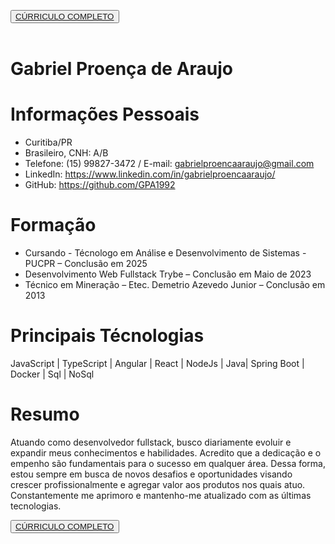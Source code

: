 <button><a href="https://github.com/GPA1992/curriculo-GPA/raw/main/Currículo%20-%20Gabriel%20Araújo%20.pdf">CÚRRICULO COMPLETO</a></button>
</br>
</br>

# Gabriel Proença de Araujo

# Informações Pessoais

- Curitiba/PR
- Brasileiro, CNH: A/B
- Telefone: (15) 99827-3472 / E-mail: gabrielproencaaraujo@gmail.com
- LinkedIn: https://www.linkedin.com/in/gabrielproencaaraujo/
- GitHub: https://github.com/GPA1992

# Formação

- Cursando - Técnologo em Análise e Desenvolvimento de Sistemas - PUCPR – Conclusão em 2025
- Desenvolvimento Web Fullstack Trybe – Conclusão em Maio de 2023
- Técnico em Mineração – Etec. Demetrio Azevedo Junior – Conclusão em 2013

# Principais Técnologias

JavaScript | TypeScript | Angular | React | NodeJs | Java| Spring Boot | Docker | Sql | NoSql

# Resumo

Atuando como desenvolvedor fullstack, busco diariamente evoluir e expandir meus conhecimentos e habilidades. Acredito que a dedicação e o empenho são fundamentais para o sucesso em qualquer área.
Dessa forma, estou sempre em busca de novos desafios e oportunidades visando crescer profissionalmente e agregar valor aos produtos nos quais atuo. Constantemente me aprimoro e mantenho-me atualizado com as últimas tecnologias.

<button><a href="https://github.com/GPA1992/curriculo-GPA/raw/main/Curriculo%20-%20Gabriel%20Proen%C3%A7a.pdf">CÚRRICULO COMPLETO</a></button>
